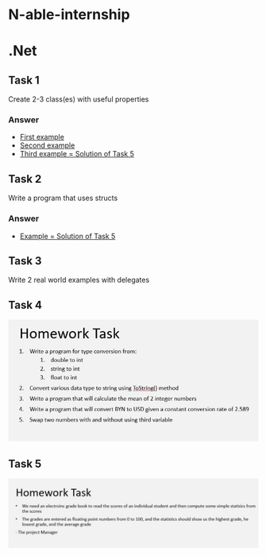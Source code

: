 # N-able-internship
# .Net 
## Task 1
Create 2-3 class(es) with useful properties
### Answer 
- [First example](https://github.com/BelitskyYevgeniy/N-able-internship/blob/main/General(Vadim%20Vinnik)/Task%204/Syncronizer.cs)  
- [Second example](https://github.com/BelitskyYevgeniy/N-able-internship/blob/main/General(Vadim%20Vinnik)/Task%202/List.cs)
- [Third example = Solution of Task 5](https://github.com/BelitskyYevgeniy/N-able-internship/blob/main/dotNet/Task%205/Program.cs)
## Task 2
Write a program that uses structs
### Answer
- [Example = Solution of Task 5](https://github.com/BelitskyYevgeniy/N-able-internship/blob/main/dotNet/Task%205/Program.cs)
## Task 3
Write 2 real world examples with delegates
## Task 4
![](https://github.com/BelitskyYevgeniy/N-able-internship/blob/main/dotNet/docs/Task%204.jpg)
## Task 5
![](https://github.com/BelitskyYevgeniy/N-able-internship/blob/main/dotNet/docs/Task%205.jpg)  
